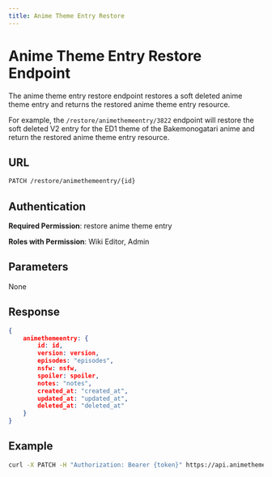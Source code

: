 ```yaml
---
title: Anime Theme Entry Restore
---
```


# Anime Theme Entry Restore Endpoint 

The anime theme entry restore endpoint restores a soft deleted anime theme entry and returns the restored anime theme entry resource.

For example, the `/restore/animethemeentry/3822` endpoint will restore the soft deleted V2 entry for the ED1 theme of the Bakemonogatari anime and return the restored anime theme entry resource.

## URL

```sh
PATCH /restore/animethemeentry/{id}
```

## Authentication

**Required Permission**: restore anime theme entry

**Roles with Permission**: Wiki Editor, Admin

## Parameters

None

## Response

```json
{
    animethemeentry: {
        id: id,
        version: version,
        episodes: "episodes",
        nsfw: nsfw,
        spoiler: spoiler,
        notes: "notes",
        created_at: "created_at",
        updated_at: "updated_at",
        deleted_at: "deleted_at"
    }
}
```

## Example

```bash
curl -X PATCH -H "Authorization: Bearer {token}" https://api.animethemes.moe/restore/animethemeentry/3822
```

